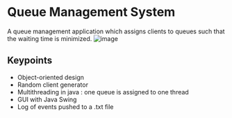 # Queue Management System
A queue management application which assigns clients to queues such that the waiting time is minimized.
![image](https://user-images.githubusercontent.com/73333237/225921102-bb0a528f-acf3-4a64-83bc-7825874fd666.png)

## Keypoints

- Object-oriented design
- Random client generator
- Multithreading in java : one queue is assigned to one thread
- GUI with Java Swing
- Log of events pushed to a .txt file

